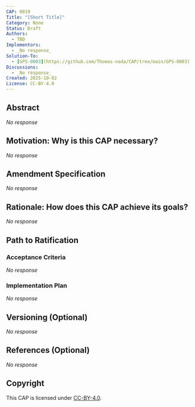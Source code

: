 ```yaml
---
CAP: 0019
Title: "[Short Title]"
Category: None
Status: Draft
Authors:
  - TBD
Implementors:
  - _No response_
Solution-To:
  - [GPS-0003](https://github.com/Thomas-nada/CAP/tree/main/GPS-0003)
Discussions:
  - _No response_
Created: 2025-10-02
License: CC-BY-4.0
---
```


## Abstract

_No response_

## Motivation: Why is this CAP necessary?

_No response_

## Amendment Specification

_No response_

## Rationale: How does this CAP achieve its goals?

_No response_

## Path to Ratification

### Acceptance Criteria

_No response_

### Implementation Plan

_No response_

## Versioning (Optional)

_No response_

## References (Optional)

_No response_

## Copyright

This CAP is licensed under [CC-BY-4.0](https://creativecommons.org/licenses/by/4.0/legalcode).
